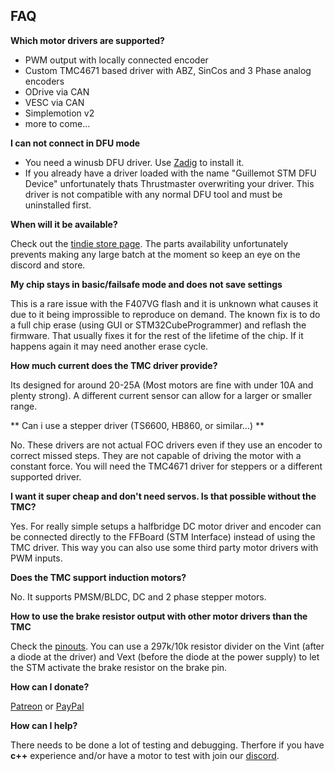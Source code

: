 ## FAQ

**Which motor drivers are supported?**

* PWM output with locally connected encoder
* Custom TMC4671 based driver with ABZ, SinCos and 3 Phase analog encoders
* ODrive via CAN
* VESC via CAN
* Simplemotion v2
* more to come...

**I can not connect in DFU mode**

* You need a winusb DFU driver. Use [Zadig](http://zadig.akeo.ie/) to install it.
* If you already have a driver loaded with the name "Guillemot STM DFU Device" unfortunately thats Thrustmaster overwriting your driver. This driver is not compatible with any normal DFU tool and must be uninstalled first.

**When will it be available?**

Check out the [tindie store page](https://www.tindie.com/stores/gigawipf/).  The parts availability unfortunately prevents making any large batch at the moment so keep an eye on the discord and store.

**My chip stays in basic/failsafe mode and does not save settings**

This is a rare issue with the F407VG flash and it is unknown what causes it due to it being improssible to reproduce on demand.
The known fix is to do a full chip erase (using GUI  or STM32CubeProgrammer) and reflash the firmware. That usually fixes it for the rest of the lifetime of the chip. If it happens again it may need another erase cycle.

**How much current does the TMC driver provide?**

Its designed for around 20-25A (Most motors are fine with under 10A and plenty strong). A different current sensor can allow for a larger or smaller range.

** Can i use a stepper driver (TS6600, HB860, or similar...) **

No. These drivers are not actual FOC drivers even if they use an encoder to correct missed steps.
They are not capable of driving the motor with a constant force. You will need the TMC4671 driver for steppers or a different supported driver.

**I want it super cheap and don't need servos. Is that possible without the TMC?**

Yes. For really simple setups a halfbridge DC motor driver and encoder can be connected directly to the FFBoard (STM Interface) instead of using the TMC driver.
This way you can also use some third party motor drivers with PWM inputs.

**Does the TMC support induction motors?**

No. It supports PMSM/BLDC, DC and 2 phase stepper motors.

**How to use the brake resistor output with other motor drivers than the TMC**

Check the [pinouts](https://github.com/Ultrawipf/OpenFFBoard/wiki/Pinouts-and-peripherals#brake-resistor).
You can use a 297k/10k resistor divider on the Vint (after a diode at the driver) and Vext (before the diode at the power supply) to let the STM activate the brake resistor on the brake pin.

**How can I donate?**

[Patreon](https://www.patreon.com/gigawipf) or [PayPal](http://paypal.com/cgi-bin/webscr?cmd=_s-xclick&hosted_button_id=B23BD5FGD5CH8)

**How can I help?**

There needs to be done a lot of testing and debugging. Therfore if you have **c++** experience and/or have a motor to test with join our [discord](https://discord.gg/gHtnEcP).
